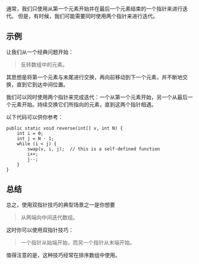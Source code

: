 通常，我们只使用从第一个元素开始并在最后一个元素结束的一个指针来进行迭代。 但是，有时候，我们可能需要同时使用两个指针来进行迭代。

## 示例
让我们从一个经典问题开始：

>反转数组中的元素。

其思想是将第一个元素与末尾进行交换，再向前移动到下一个元素，并不断地交换，直到它到达中间位置。

我们可以同时使用两个指针来完成迭代：一个从第一个元素开始，另一个从最后一个元素开始。持续交换它们所指向的元素，直到这两个指针相遇。

以下代码可以供你参考：
```
public static void reverse(int[] v, int N) {
    int i = 0;
    int j = N - 1;
    while (i < j) {
        swap(v, i, j);  // this is a self-defined function
        i++;
        j--;
    }
}
```
## 总结
总之，使用双指针技巧的典型场景之一是你想要

>从两端向中间迭代数组。

这时你可以使用双指针技巧：

>一个指针从始端开始，而另一个指针从末端开始。

值得注意的是，这种技巧经常在排序数组中使用。